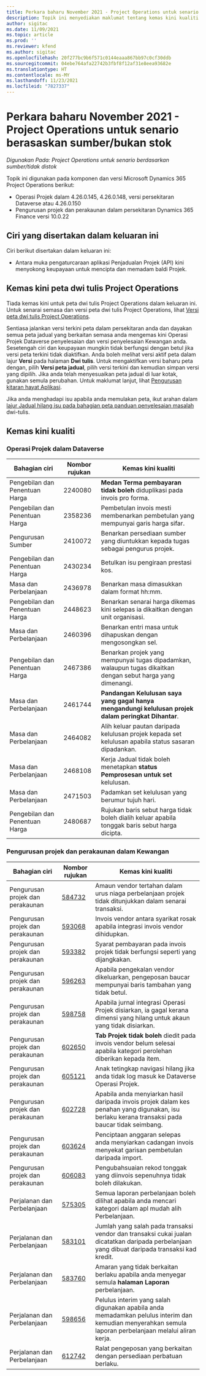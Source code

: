 ```yaml
---
title: Perkara baharu November 2021 - Project Operations untuk senario berasaskan sumber/bukan stok
description: Topik ini menyediakan maklumat tentang kemas kini kualiti yang tersedia dalam keluaran Operasi Projek november 2021 untuk senario berasaskan sumber / tidak lengkap.
author: sigitac
ms.date: 11/09/2021
ms.topic: article
ms.prod: ''
ms.reviewer: kfend
ms.author: sigitac
ms.openlocfilehash: 20f277bc9b6f571c0144eaaa867bb97c0cf30ddb
ms.sourcegitcommit: 04ebe764afa22742b3fbf8f12af31e8eea93682e
ms.translationtype: HT
ms.contentlocale: ms-MY
ms.lasthandoff: 11/23/2021
ms.locfileid: "7827337"
---
```

# <a name="whats-new-november-2021---project-operations-for-resourcenon-stocked-based-scenarios"></a>Perkara baharu November 2021 - Project Operations untuk senario berasaskan sumber/bukan stok

*Digunakan Pada: Project Operations untuk senario berdasarkan sumber/tidak distok*

Topik ini digunakan pada komponen dan versi Microsoft Dynamics 365 Project Operations berikut:

- Operasi Projek dalam 4.26.0.145, 4.26.0.148, versi persekitaran Dataverse atau 4.26.0.150
- Pengurusan projek dan perakaunan dalam persekitaran Dynamics 365 Finance versi 10.0.22

## <a name="features-included-in-this-release"></a>Ciri yang disertakan dalam keluaran ini

Ciri berikut disertakan dalam keluaran ini:

- Antara muka pengaturcaraan aplikasi Penjadualan Projek (API) kini menyokong keupayaan untuk mencipta dan memadam baldi Projek.

## <a name="project-operations-dual-write-maps-updates"></a>Kemas kini peta dwi tulis Project Operations

Tiada kemas kini untuk peta dwi tulis Project Operations dalam keluaran ini. Untuk senarai semasa dan versi peta dwi tulis Project Operations, lihat [Versi peta dwi tulis Project Operations](/dynamics365/project-operations/environment/resource-dual-write-maps).

Sentiasa jalankan versi terkini peta dalam persekitaran anda dan dayakan semua peta jadual yang berkaitan semasa anda mengemas kini Operasi Projek Dataverse penyelesaian dan versi penyelesaian Kewangan anda. Sesetengah ciri dan keupayaan mungkin tidak berfungsi dengan betul jika versi peta terkini tidak diaktifkan. Anda boleh melihat versi aktif peta dalam lajur **Versi** pada halaman **Dwi tulis**. Untuk mengaktifkan versi baharu peta dengan, pilih **Versi peta jadual**, pilih versi terkini dan kemudian simpan versi yang dipilih. Jika anda telah menyesuaikan peta jadual di luar kotak, gunakan semula perubahan. Untuk maklumat lanjut, lihat [Pengurusan kitaran hayat Aplikasi](/dynamics365/fin-ops-core/dev-itpro/data-entities/dual-write/app-lifecycle-management).

Jika anda menghadapi isu apabila anda memulakan peta, ikut arahan dalam [lajur Jadual hilang isu pada bahagian peta panduan penyelesaian masalah](/dynamics365/fin-ops-core/dev-itpro/data-entities/dual-write/dual-write-troubleshooting-finops-upgrades#missing-table-columns-issue-on-maps) dwi-tulis.

## <a name="quality-updates"></a>Kemas kini kualiti

### <a name="project-operations-in-dataverse"></a>Operasi Projek dalam Dataverse

| Bahagian ciri | Nombor rujukan | Kemas kini kualiti |
| --- | --- | --- |
| Pengebilan dan Penentuan Harga | 2240080 | **Medan Terma pembayaran tidak boleh** diduplikasi pada invois pro forma. |
| Pengebilan dan Penentuan Harga | 2358236 | Pembetulan invois mesti membenarkan pembetulan yang mempunyai garis harga sifar. |
| Pengurusan Sumber | 2410072 | Benarkan persediaan sumber yang diuntukkan kepada tugas sebagai pengurus projek. |
| Pengebilan dan Penentuan Harga | 2430234 | Betulkan isu pengiraan prestasi kos. |
| Masa dan Perbelanjaan | 2436978 | Benarkan masa dimasukkan dalam format hh:mm. |
| Pengebilan dan Penentuan Harga | 2448623 | Benarkan senarai harga dikemas kini selepas ia dikaitkan dengan unit organisasi. |
| Masa dan Perbelanjaan | 2460396 | Benarkan entri masa untuk dihapuskan dengan mengosongkan sel. |
| Pengebilan dan Penentuan Harga | 2467386 | Benarkan projek yang mempunyai tugas dipadamkan, walaupun tugas dikaitkan dengan sebut harga yang dimenangi. |
| Masa dan Perbelanjaan | 2461744 | **Pandangan Kelulusan saya yang gagal hanya mengandungi kelulusan projek dalam peringkat** **Dihantar**. |
| Masa dan Perbelanjaan | 2464082 | Alih keluar pautan daripada kelulusan projek kepada set kelulusan apabila status sasaran dipadankan. |
| Masa dan Perbelanjaan | 2468108 | Kerja Jadual tidak boleh menetapkan **status Pemprosesan untuk set** kelulusan. |
| Masa dan Perbelanjaan | 2471503 | Padamkan set kelulusan yang berumur tujuh hari. |
| Pengebilan dan Penentuan Harga | 2480687 | Rujukan baris sebut harga tidak boleh dialih keluar apabila tonggak baris sebut harga dicipta. |

### <a name="project-management-and-accounting-in-finance"></a>Pengurusan projek dan perakaunan dalam Kewangan

| Bahagian ciri | Nombor rujukan | Kemas kini kualiti |
| --- | --- | --- |
| Pengurusan projek dan perakaunan | [584732](https://fix.lcs.dynamics.com/Issue/Details/?bugId=584732) | Amaun vendor tertahan dalam urus niaga perbelanjaan projek tidak ditunjukkan dalam senarai transaksi. |
| Pengurusan projek dan perakaunan | [593068](https://fix.lcs.dynamics.com/Issue/Details/?bugId=593068) | Invois vendor antara syarikat rosak apabila integrasi invois vendor dihidupkan. |
| Pengurusan projek dan perakaunan | [593382](https://fix.lcs.dynamics.com/Issue/Details/?bugId=593382) | Syarat pembayaran pada invois projek tidak berfungsi seperti yang dijangkakan. |
| Pengurusan projek dan perakaunan | [596263](https://fix.lcs.dynamics.com/Issue/Details/?bugId=596263) | Apabila pengekalan vendor dikeluarkan, pengeposan baucar mempunyai baris tambahan yang tidak betul. |
| Pengurusan projek dan perakaunan | [598758](https://fix.lcs.dynamics.com/Issue/Details/?bugId=598758) | Apabila jurnal integrasi Operasi Projek disiarkan, ia gagal kerana dimensi yang hilang untuk akaun yang tidak disiarkan. |
| Pengurusan projek dan perakaunan | [602650](https://fix.lcs.dynamics.com/Issue/Details/?bugId=602650) | **Tab Projek tidak boleh** diedit pada invois vendor belum selesai apabila kategori perolehan diberikan kepada item. |
| Pengurusan projek dan perakaunan | [605121](https://fix.lcs.dynamics.com/Issue/Details/?bugId=605121) | Anak tetingkap navigasi hilang jika anda tidak log masuk ke Dataverse Operasi Projek. |
| Pengurusan projek dan perakaunan | [602728](https://fix.lcs.dynamics.com/Issue/Details/?bugId=602728) | Apabila anda menyiarkan hasil daripada invois projek dalam kes penahan yang digunakan, isu berlaku kerana transaksi pada baucar tidak seimbang. |
| Pengurusan projek dan perakaunan | [603624](https://fix.lcs.dynamics.com/Issue/Details/?bugId=603624) | Penciptaan anggaran selepas anda menyiarkan cadangan invois menyekat garisan pembetulan daripada import. |
| Pengurusan projek dan perakaunan | [606083](https://fix.lcs.dynamics.com/Issue/Details/?bugId=606083) | Pengubahsuaian rekod tonggak yang diinvois sepenuhnya tidak boleh dilakukan. |
| Perjalanan dan Perbelanjaan | [575305](https://fix.lcs.dynamics.com/Issue/Details/?bugId=575305) | Semua laporan perbelanjaan boleh dilihat apabila anda mencari kategori dalam apl mudah alih Perbelanjaan. |
| Perjalanan dan Perbelanjaan | [583101](https://fix.lcs.dynamics.com/Issue/Details/?bugId=583101) | Jumlah yang salah pada transaksi vendor dan transaksi cukai jualan dicatatkan daripada perbelanjaan yang dibuat daripada transaksi kad kredit. |
| Perjalanan dan Perbelanjaan | [583760](https://fix.lcs.dynamics.com/Issue/Details/?bugId=583760) | Amaran yang tidak berkaitan berlaku apabila anda menyegar semula **halaman Laporan** perbelanjaan. |
| Perjalanan dan Perbelanjaan | [598656](https://fix.lcs.dynamics.com/Issue/Details/?bugId=598656) | Pelulus interim yang salah digunakan apabila anda memadamkan pelulus interim dan kemudian menyerahkan semula laporan perbelanjaan melalui aliran kerja. |
| Perjalanan dan Perbelanjaan | [612742](https://fix.lcs.dynamics.com/Issue/Details/?bugId=612742) | Ralat pengeposan yang berkaitan dengan persediaan perbatuan berlaku. |
